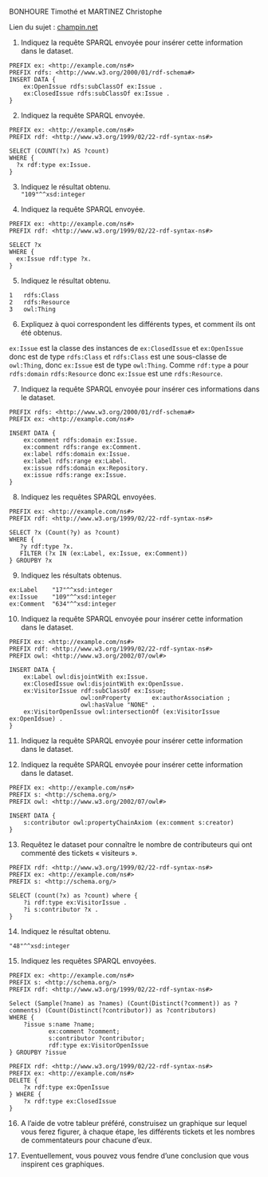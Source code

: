 BONHOURE Timothé et MARTINEZ Christophe

Lien du sujet : [champin.net](https://perso.liris.cnrs.fr/pierre-antoine.champin/2023/m2ia-tp-jsonld/part3.html)

1. Indiquez la requête SPARQL envoyée pour insérer cette information dans le dataset.

```
PREFIX ex: <http://example.com/ns#>
PREFIX rdfs: <http://www.w3.org/2000/01/rdf-schema#>
INSERT DATA {
    ex:OpenIssue rdfs:subClassOf ex:Issue .
    ex:ClosedIssue rdfs:subClassOf ex:Issue .
}
```

2. Indiquez la requête SPARQL envoyée.

```
PREFIX ex: <http://example.com/ns#>
PREFIX rdf: <http://www.w3.org/1999/02/22-rdf-syntax-ns#>

SELECT (COUNT(?x) AS ?count)
WHERE {
  ?x rdf:type ex:Issue.
}
```

3. Indiquez le résultat obtenu.  
`"109"^^xsd:integer`

4. Indiquez la requête SPARQL envoyée.

```
PREFIX ex: <http://example.com/ns#>
PREFIX rdf: <http://www.w3.org/1999/02/22-rdf-syntax-ns#>

SELECT ?x
WHERE {
  ex:Issue rdf:type ?x.
}
```

5. Indiquez le résultat obtenu.  

```
1	rdfs:Class
2	rdfs:Resource
3	owl:Thing
```

6. Expliquez à quoi correspondent les différents types, et comment ils ont été obtenus.  

`ex:Issue` est la classe des instances de `ex:ClosedIssue` et `ex:OpenIssue` donc est de type `rdfs:Class` et `rdfs:Class` est une sous-classe de `owl:Thing`, donc `ex:Issue` est de type `owl:Thing`. Comme `rdf:type` a pour `rdfs:domain` `rdfs:Resource` donc `ex:Issue` est une `rdfs:Resource`.

7. Indiquez la requête SPARQL envoyée pour insérer ces informations dans le dataset.

```
PREFIX rdfs: <http://www.w3.org/2000/01/rdf-schema#>
PREFIX ex: <http://example.com/ns#>

INSERT DATA {
    ex:comment rdfs:domain ex:Issue.
    ex:comment rdfs:range ex:Comment.
    ex:label rdfs:domain ex:Issue.
    ex:label rdfs:range ex:Label.
    ex:issue rdfs:domain ex:Repository.
    ex:issue rdfs:range ex:Issue.
}
```

8. Indiquez les requêtes SPARQL envoyées.

```
PREFIX ex: <http://example.com/ns#>
PREFIX rdf: <http://www.w3.org/1999/02/22-rdf-syntax-ns#>

SELECT ?x (Count(?y) as ?count)
WHERE {
   ?y rdf:type ?x.
   FILTER (?x IN (ex:Label, ex:Issue, ex:Comment))
} GROUPBY ?x
```

9. Indiquez les résultats obtenus.

```
ex:Label	"17"^^xsd:integer
ex:Issue	"109"^^xsd:integer
ex:Comment	"634"^^xsd:integer
```

10. Indiquez la requête SPARQL envoyée pour insérer cette information dans le dataset.

```
PREFIX ex: <http://example.com/ns#>
PREFIX rdf: <http://www.w3.org/1999/02/22-rdf-syntax-ns#>
PREFIX owl: <http://www.w3.org/2002/07/owl#>

INSERT DATA {
    ex:Label owl:disjointWith ex:Issue.
    ex:ClosedIssue owl:disjointWith ex:OpenIssue.
    ex:VisitorIssue rdf:subClassOf ex:Issue;
                    owl:onProperty 		ex:authorAssociation ;
                    owl:hasValue "NONE" .
    ex:VisitorOpenIssue owl:intersectionOf (ex:VisitorIssue ex:OpenIdsue) .
}
```


11. Indiquez la requête SPARQL envoyée pour insérer cette information dans le dataset.



12. Indiquez la requête SPARQL envoyée pour insérer cette information dans le dataset.

```
PREFIX ex: <http://example.com/ns#>
PREFIX s: <http://schema.org/>
PREFIX owl: <http://www.w3.org/2002/07/owl#>

INSERT DATA {
    s:contributor owl:propertyChainAxiom (ex:comment s:creator) 
}
```

13. Requêtez le dataset pour connaître le nombre de contributeurs qui ont commenté des tickets « visiteurs ».

```
PREFIX rdf: <http://www.w3.org/1999/02/22-rdf-syntax-ns#>
PREFIX ex: <http://example.com/ns#>
PREFIX s: <http://schema.org/>

SELECT (count(?x) as ?count) where { 
	?i rdf:type ex:VisitorIssue .
    ?i s:contributor ?x .
}
```

14. Indiquez le résultat obtenu.

`"48"^^xsd:integer`

15. Indiquez les requêtes SPARQL envoyées.

```
PREFIX ex: <http://example.com/ns#>
PREFIX s: <http://schema.org/>
PREFIX rdf: <http://www.w3.org/1999/02/22-rdf-syntax-ns#>

Select (Sample(?name) as ?names) (Count(Distinct(?comment)) as ?comments) (Count(Distinct(?contributor)) as ?contributors)
WHERE {
    ?issue s:name ?name;
    	   ex:comment ?comment;
           s:contributor ?contributor;
           rdf:type ex:VisitorOpenIssue
} GROUPBY ?issue
```

```
PREFIX rdf: <http://www.w3.org/1999/02/22-rdf-syntax-ns#>
PREFIX ex: <http://example.com/ns#>
DELETE {
    ?x rdf:type ex:OpenIssue
} WHERE {
    ?x rdf:type ex:ClosedIssue
}
```



16. A l’aide de votre tableur préféré, construisez un graphique sur lequel vous ferez figurer, à chaque étape, les différents tickets et les nombres de commentateurs pour chacune d’eux.



17. Eventuellement, vous pouvez vous fendre d’une conclusion que vous inspirent ces graphiques.


